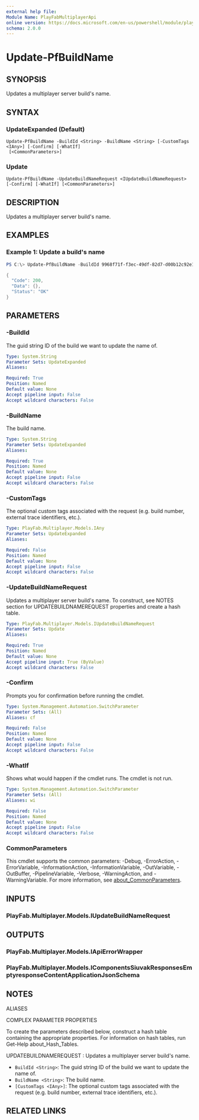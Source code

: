 ```yaml
---
external help file:
Module Name: PlayFabMultiplayerApi
online version: https://docs.microsoft.com/en-us/powershell/module/playfabmultiplayerapi/update-pfbuildname
schema: 2.0.0
---
```


# Update-PfBuildName

## SYNOPSIS
Updates a multiplayer server build's name.

## SYNTAX

### UpdateExpanded (Default)
```
Update-PfBuildName -BuildId <String> -BuildName <String> [-CustomTags <IAny>] [-Confirm] [-WhatIf]
 [<CommonParameters>]
```

### Update
```
Update-PfBuildName -UpdateBuildNameRequest <IUpdateBuildNameRequest> [-Confirm] [-WhatIf] [<CommonParameters>]
```

## DESCRIPTION
Updates a multiplayer server build's name.

## EXAMPLES

### Example 1: Update a build's name
```powershell
PS C:\> Update-PfBuildName -BuildId 9968f71f-f3ec-49df-82d7-d00b12c92e12 -BuildName UpdatedBuildName | ConvertTo-Json -depth 5

{
  "Code": 200,
  "Data": {},
  "Status": "OK"
}
```



## PARAMETERS

### -BuildId
The guid string ID of the build we want to update the name of.

```yaml
Type: System.String
Parameter Sets: UpdateExpanded
Aliases:

Required: True
Position: Named
Default value: None
Accept pipeline input: False
Accept wildcard characters: False
```

### -BuildName
The build name.

```yaml
Type: System.String
Parameter Sets: UpdateExpanded
Aliases:

Required: True
Position: Named
Default value: None
Accept pipeline input: False
Accept wildcard characters: False
```

### -CustomTags
The optional custom tags associated with the request (e.g.
build number, external trace identifiers, etc.).

```yaml
Type: PlayFab.Multiplayer.Models.IAny
Parameter Sets: UpdateExpanded
Aliases:

Required: False
Position: Named
Default value: None
Accept pipeline input: False
Accept wildcard characters: False
```

### -UpdateBuildNameRequest
Updates a multiplayer server build's name.
To construct, see NOTES section for UPDATEBUILDNAMEREQUEST properties and create a hash table.

```yaml
Type: PlayFab.Multiplayer.Models.IUpdateBuildNameRequest
Parameter Sets: Update
Aliases:

Required: True
Position: Named
Default value: None
Accept pipeline input: True (ByValue)
Accept wildcard characters: False
```

### -Confirm
Prompts you for confirmation before running the cmdlet.

```yaml
Type: System.Management.Automation.SwitchParameter
Parameter Sets: (All)
Aliases: cf

Required: False
Position: Named
Default value: None
Accept pipeline input: False
Accept wildcard characters: False
```

### -WhatIf
Shows what would happen if the cmdlet runs.
The cmdlet is not run.

```yaml
Type: System.Management.Automation.SwitchParameter
Parameter Sets: (All)
Aliases: wi

Required: False
Position: Named
Default value: None
Accept pipeline input: False
Accept wildcard characters: False
```

### CommonParameters
This cmdlet supports the common parameters: -Debug, -ErrorAction, -ErrorVariable, -InformationAction, -InformationVariable, -OutVariable, -OutBuffer, -PipelineVariable, -Verbose, -WarningAction, and -WarningVariable. For more information, see [about_CommonParameters](http://go.microsoft.com/fwlink/?LinkID=113216).

## INPUTS

### PlayFab.Multiplayer.Models.IUpdateBuildNameRequest

## OUTPUTS

### PlayFab.Multiplayer.Models.IApiErrorWrapper

### PlayFab.Multiplayer.Models.IComponentsSiuvakResponsesEmptyresponseContentApplicationJsonSchema

## NOTES

ALIASES

COMPLEX PARAMETER PROPERTIES

To create the parameters described below, construct a hash table containing the appropriate properties. For information on hash tables, run Get-Help about_Hash_Tables.


UPDATEBUILDNAMEREQUEST <IUpdateBuildNameRequest>: Updates a multiplayer server build's name.
  - `BuildId <String>`: The guid string ID of the build we want to update the name of.
  - `BuildName <String>`: The build name.
  - `[CustomTags <IAny>]`: The optional custom tags associated with the request (e.g. build number, external trace identifiers, etc.).

## RELATED LINKS

